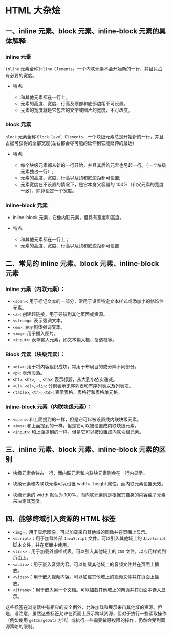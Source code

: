# HTML 大杂烩

## 一、inline 元素、block 元素、inline-block 元素的具体解释

### inline 元素

`inline` 元素全称`Inline Elements`。一个内联元素不会开始新的一行，并且只占有必要的宽度。

- 特点:

  - 和其他元素都在一行上。
  - 元素的高度、宽度、行高及顶部和底部边距不可设置。
  - 元素的宽度就是它包含的文字或图片的宽度，不可改变。

### block 元素

`block` 元素全称 `Block-level Elements`，一个块级元素总是开始新的一行，并且占据可获得的全部宽度(左右都会尽可能的延伸到它能延伸的最远)

- 特点:

  - 每个块级元素都从新的一行开始，并且其后的元素也另起一行。（一个块级元素独占一行）;
  - 元素的高度、宽度、行高以及顶和底边距都可设置;
  - 元素宽度在不设置的情况下，是它本身父容器的 100%（和父元素的宽度一致），除非设定一个宽度。

### inline-block 元素

- inline-block 元素，它像内联元素，但具有宽度和高度。

- 特点:

  - 和其他元素都在一行上；
  - 元素的高度、宽度、行高以及顶和底边距都可设置

## 二、常见的 inline 元素、block 元素、inline-block 元素

### Inline 元素（内联元素）：

- `<span>`: 用于标记文本的一部分，常用于设置特定文本样式或添加小的修饰性元素。
- `<a>`: 创建超链接，用于导航到其他页面或资源。
- `<strong>`: 表示强调文本。
- `<em>`: 表示斜体强调文本。
- `<img>`: 用于插入图片。
- `<input>`: 表单输入元素，如文本输入框、复选框等。

### Block 元素（块级元素）：

- `<div>`: 用于将内容组织成块，常用于布局目的或分隔不同部分。
- `<p>`: 表示段落。
- `<h1>`, `<h2>`, ..., `<h6>`: 表示标题，从大到小依次递减。
- `<ul>`, `<ol>`, `<li>`: 分别表示无序列表和有序列表以及列表项。
- `<table>`, `<tr>`, `<td>`: 表示表格、表格行和表格单元格。

### Inline-block 元素（内联块级元素）：

- `<span>`: 和上面提到的一样，但是它可以被设置成内联块级元素。
- `<img>`: 和上面提到的一样，但是它可以被设置成内联块级元素。
- `<input>`: 和上面提到的一样，但是它可以被设置成内联块级元素。

## 三、inline 元素、block 元素、inline-block 元素的区别

- 块级元素会独占一行，而内联元素和内联块元素则会在一行内显示。

- 块级元素和内联块元素可以设置 width、height 属性，而内联元素设置无效。

- 块级元素的 width 默认为 100%，而内联元素则是根据其自身的内容或子元素来决定其宽度。

## 四、能够跨域引入资源的 HTML 标签

- `<img>`：用于显示图像。可以加载来自其他域的图像并在页面上显示。
- `<script>`：用于加载外部 `JavaScript` 文件。可以引入其他域上的 `JavaScript` 脚本文件，并在页面中使用。
- `<link>`：用于加载外部样式表。可以引入其他域上的 `CSS` 文件，以应用样式到页面上。
- `<audio>`：用于嵌入音频内容。可以加载其他域上的音频文件并在页面上播放。
- `<video>`：用于嵌入视频内容。可以加载其他域上的视频文件并在页面上播放。
- `<iframe>`：用于嵌入另一个文档。可以加载其他域上的网页并在页面中嵌入显示。

这些标签在浏览器中有相应的安全例外，允许加载和展示来自其他域的资源。但是，请注意，虽然这些标签允许在页面上展示跨域资源，但对于执行一些读取操作（例如使用 `getImageData` 方法）或执行一些需要敏感权限的操作，仍然会受到同源策略的限制。
